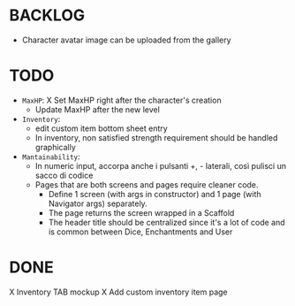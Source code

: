 # BACKLOG
- Character avatar image can be uploaded from the gallery

# TODO
- `MaxHP`:
  X Set MaxHP right after the character's creation
  - Update MaxHP after the new level
- `Inventory`:
  - edit custom item bottom sheet entry
  - In inventory, non satisfied strength requirement should be handled graphically
- `Mantainability`:
  - In numeric input, accorpa anche i pulsanti +, - laterali, così pulisci un sacco di codice
  - Pages that are both screens and pages require cleaner code.
    - Define 1 screen (with args in constructor) and 1 page (with Navigator args) separately.
    - The page returns the screen wrapped in a Scaffold
    - The header title should be centralized since it's a lot of code and is common between Dice, Enchantments and User

# DONE
X Inventory TAB mockup
X Add custom inventory item page
